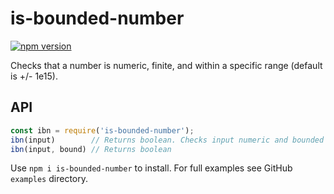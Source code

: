 # is-bounded-number

[![npm version](https://badge.fury.io/js/is-bounded-number.png)](https://badge.fury.io/js/is-bounded-number)

Checks that a number is numeric, finite, and within a specific range (default is +/- 1e15).

## API
``` js
const ibn = require('is-bounded-number');
ibn(input)        // Returns boolean. Checks input numeric and bounded by +/- 1e15
ibn(input, bound) // Returns boolean
```

Use `npm i is-bounded-number` to install. For full examples see GitHub `examples` directory.
